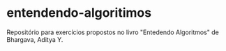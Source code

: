 # entendendo-algoritimos
Repositório para exercícios propostos no livro "Entedendo Algoritmos" de Bhargava, Aditya Y.
